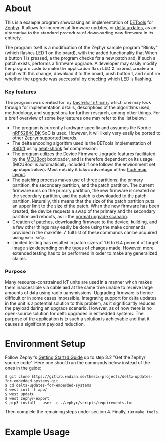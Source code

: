 # About

This is a example program showcasing an implementation of [DETools](https://github.com/eerimoq/detools) for [Zephyr](https://www.zephyrproject.org/). It allows for incremental firmware updates, or [delta updates](https://en.wikipedia.org/wiki/Delta_update), as an alternative to the standard procedure of downloading new firmware in its entirety. 

The program itself is a modification of the Zephyr sample program "Blinky" (which flashes LED 1 on the board), with the added functionality that When a button 1 is pressed, a the program checks for a new patch and, if such a patch exists, performs a firmware upgrade. A developer may easily modify the program code to make the application flash LED 2 instead, create a a patch with this change, download it to the board, push button 1, and confirm whether the upgrade was successful by checking which LED is flashing.

### Key features 
The program was created for my [bachelor´s thesis](https://hdl.handle.net/20.500.12380/302598), which one may look through for implementation details, descriptions of the algorithms used, methodology, and suggestions for further research, among other things. For a breif overview of some key features one may refer to the list below:

* The program is currently hardware specific and assumes the Nordic [nRF52840 DK](https://www.nordicsemi.com/Products/Development-hardware/nrf52840-dk) SoC is used. However, it will likely very easily be ported to other [Zephyr supported boards](https://docs.zephyrproject.org/latest/boards/index.html). 
* The delta encoding algorithm used is the DETools implementation of [BSDiff](http://www.daemonology.net/bsdiff/) using [heat-shrink](https://github.com/atomicobject/heatshrink) for compression. 
* The program utilizes the Device Firmware Upgrade features facilitated by the [MCUBoot](https://www.mcuboot.com/) bootloader, and is therefore dependent on its usage (MCUBoot is automatically included if one follows the environment set up steps below). Most notably it takes advantage of the [flash map layout](https://github.com/mcu-tools/mcuboot/blob/main/docs/readme-zephyr.md). 
* The patching process makes use of three partitions: the primary partition, the secondary partition, and the patch partition. The current firmware runs on the primary partition, the new firmware is created on the secondary partition, and the patch is downloaded to the patch partition. Naturally, this means that the size of the patch partition puts an upper limit to the size of the patch. When the new firmware has been created, the device requests a swap of the primary and the secondary partition and reboots, as in the [normal upgrade scanario](https://www.mcuboot.com/documentation/design/#high-level-operation).
* Creation of patches, downloading firmware to the device, building, and a few other things may easily be done using the make commands provided in the makefile. A full list of these commands can be acquired using `make help`.
* Limited testing has resulted in patch sizes of 1.6 to 6.4 percent of target image size depending on the types of changes made. However, more extended testing has to be performed in order to make any generalized claims.

### Purpose 
Many resource-constrained IoT units are used in a manner which makes them inaccessible via cable and at the same time unable to receive large amounts of data using radio transmissions. Upgrading firmware is hence difficult or in some cases impossible. Integrating support for delta updates in the unit is a potential solution to this problem, as it significantly reduces the payload during an upgrade scenario. However, as of now there is no open-source solution for delta upgrades in embedded systems. The purpose of the application is to such a solution is achievable and that it causes a significant payload reduction. 

# Environment Setup
Follow Zephyr's [Getting Started Guide](https://docs.zephyrproject.org/latest/getting_started/index.html) up to step 3.2 "Get the Zephyr source code". Here one should run the commands below instead of the ones in the guide:

    $ git clone https://gitlab.endian.se/thesis-projects/delta-updates-for-embedded-systems.git
    $ cd delta-updates-for-embedded-systems
    $ west init -l app/
    $ west update
    $ west zephyr-export
    $ pip3 install --user -r ./zephyr/scripts/requirements.txt

Then complete the remaining steps under section 4. Finally, run `make tools`.

# Example Usage
